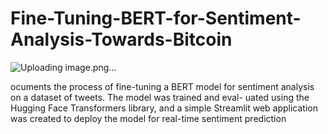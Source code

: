 # Fine-Tuning-BERT-for-Sentiment-Analysis-Towards-Bitcoin
![Uploading image.png…]()

ocuments the process of fine-tuning a BERT model for sentiment analysis on a dataset of tweets. The model was trained and eval- uated using the Hugging Face Transformers library, and a simple Streamlit web application was created to deploy the model for real-time sentiment prediction
